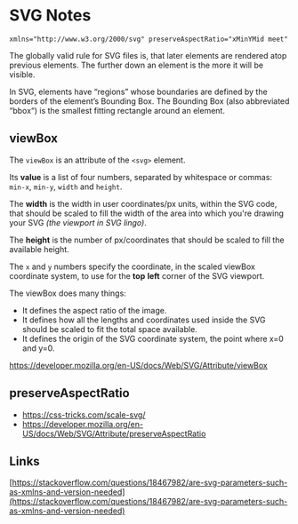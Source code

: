 # SVG Notes

`xmlns="http://www.w3.org/2000/svg" preserveAspectRatio="xMinYMid meet"`

The globally valid rule for SVG files is, that later elements are rendered atop previous elements. The further down an element is the more it will be visible.

In SVG, elements have “regions” whose boundaries are defined by the borders of the element’s Bounding Box. The Bounding Box (also abbreviated “bbox“) is the smallest fitting rectangle around an element. 

## viewBox

The `viewBox` is an attribute of the `<svg>` element.

Its **value** is a list of four numbers, separated by whitespace or commas: `min-x`, `min-y`, `width` and `height`.

The **width** is the width in user coordinates/px units, within the SVG code, that should be scaled to fill the width of the area into which you're drawing your SVG _(the viewport in SVG lingo)_. 

The **height** is the number of px/coordinates that should be scaled to fill the available height.

The `x` and `y` numbers specify the coordinate, in the scaled viewBox coordinate system, to use for the **top** **left** corner of the SVG viewport.

The viewBox does many things:

- It defines the aspect ratio of the image.
- It defines how all the lengths and coordinates used inside the SVG should be scaled to fit the total space available.
- It defines the origin of the SVG coordinate system, the point where x=0 and y=0.

https://developer.mozilla.org/en-US/docs/Web/SVG/Attribute/viewBox


## preserveAspectRatio

- https://css-tricks.com/scale-svg/
- https://developer.mozilla.org/en-US/docs/Web/SVG/Attribute/preserveAspectRatio

## Links

[https://stackoverflow.com/questions/18467982/are-svg-parameters-such-as-xmlns-and-version-needed](https://stackoverflow.com/questions/18467982/are-svg-parameters-such-as-xmlns-and-version-needed)